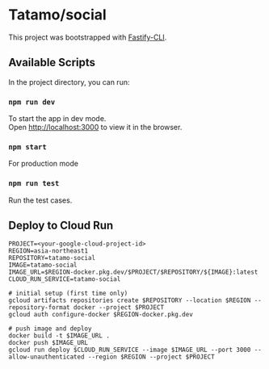 # Tatamo/social
This project was bootstrapped with [Fastify-CLI](https://www.npmjs.com/package/fastify-cli).

## Available Scripts

In the project directory, you can run:

### `npm run dev`

To start the app in dev mode.\
Open [http://localhost:3000](http://localhost:3000) to view it in the browser.

### `npm start`

For production mode

### `npm run test`

Run the test cases.

## Deploy to Cloud Run
```
PROJECT=<your-google-cloud-project-id>
REGION=asia-northeast1
REPOSITORY=tatamo-social
IMAGE=tatamo-social
IMAGE_URL=$REGION-docker.pkg.dev/$PROJECT/$REPOSITORY/${IMAGE}:latest
CLOUD_RUN_SERVICE=tatamo-social

# initial setup (first time only)
gcloud artifacts repositories create $REPOSITORY --location $REGION --repository-format docker --project $PROJECT
gcloud auth configure-docker $REGION-docker.pkg.dev

# push image and deploy
docker build -t $IMAGE_URL .
docker push $IMAGE_URL
gcloud run deploy $CLOUD_RUN_SERVICE --image $IMAGE_URL --port 3000 --allow-unauthenticated --region $REGION --project $PROJECT
```
